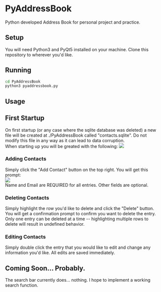 # PyAddressBook
Python developed Address Book for personal project and practice.

## Setup
You will need Python3 and PyQt5 installed on your machine.
Clone this repository to wherever you'd like.

## Running
```bash
cd PyAddressBook
python3 pyaddressbook.py
```

## Usage
## First Startup
On first startup (or any case where the sqlite database was deleted) a new file will be created at ./PyAddressBook called "contacts.sqlite". Do not modify this file in any way as it can lead to data corruption.</br> 
When starting up you will be greated with the following:
![](https://i.ibb.co/5vcTYcm/image.png)
### Adding Contacts
Simply click the "Add Contact" button on the top right. You will get this prompt: </br>
![](https://i.ibb.co/41snW8L/image.png)</br>
Name and Email are REQUIRED for all entries. Other fields are optional.
### Deleting Contacts
Simply highlight the row you'd like to delete and click the "Delete" button. You will get a confirmation prompt to confirm you want to delete the entry. Only one entry can be deleted at a time -- highlighting multiple rows to delete will result in undefined behavior.
### Editing Contacts
Simply double click the entry that you would like to edit and change any information you'd like. All edits are saved immediately. 

## Coming Soon... Probably.
The search bar currently does... nothing. I hope to implement a working search function.